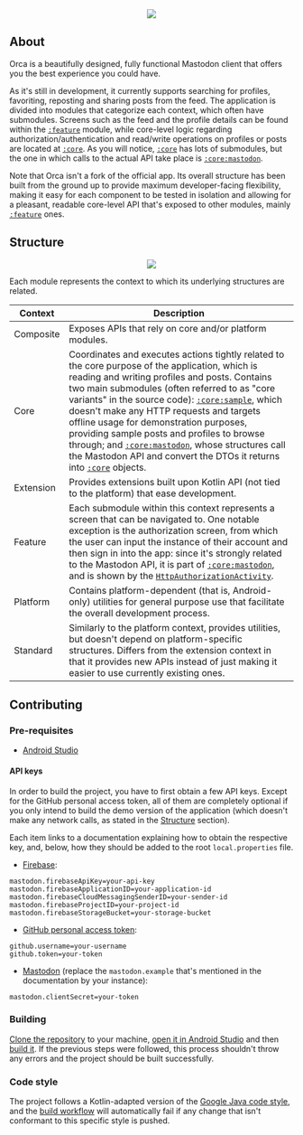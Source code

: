 <div align="center">
    <img src="https://github.com/the-orca-app/android/assets/38408390/adfd2748-5ca3-482a-9a65-650cdea4f8bb" />
</div>

## About

Orca is a beautifully designed, fully functional Mastodon client that offers you the best experience you could have.

As it's still in development, it currently supports searching for profiles, favoriting, reposting and sharing posts from the feed. The application is divided into modules that categorize each context, which often have submodules. Screens such as the feed and the profile details can be found within the [`:feature`](https://github.com/jeanbarrossilva/Orca/tree/main/feature) module, while core-level logic regarding authorization/authentication and read/write operations on profiles or posts are located at [`:core`](https://github.com/jeanbarrossilva/Orca/tree/main/core). As you will notice, [`:core`](https://github.com/jeanbarrossilva/Orca/tree/main/core) has lots of submodules, but the one in which calls to the actual API take place is [`:core:mastodon`](https://github.com/jeanbarrossilva/Orca/tree/main/core/mastodon).

Note that Orca isn't a fork of the official app. Its overall structure has been built from the ground up to provide maximum developer-facing flexibility, making it easy for each component to be tested in isolation and allowing for a pleasant, readable core-level API that's exposed to other modules, mainly [`:feature`](https://github.com/jeanbarrossilva/Orca/tree/main/feature) ones.

## Structure

<div align="center">
    <img src="https://github.com/user-attachments/assets/9b7e42a3-baca-44e2-b5bd-7da2e135d7f4" />
</div>

Each module represents the context to which its underlying structures are related.

| Context | Description
----------|------------
Composite | Exposes APIs that rely on core and/or platform modules.
Core      | Coordinates and executes actions tightly related to the core purpose of the application, which is reading and writing profiles and posts. Contains two main submodules (often referred to as "core variants" in the source code): [`:core:sample`](https://github.com/jeanbarrossilva/Orca/tree/main/core/sample), which doesn't make any HTTP requests and targets offline usage for demonstration purposes, providing sample posts and profiles to browse through; and [`:core:mastodon`](https://github.com/jeanbarrossilva/Orca/tree/main/core/mastodon), whose structures call the Mastodon API and convert the DTOs it returns into [`:core`](https://github.com/jeanbarrossilva/Orca/tree/main/core) objects.
Extension | Provides extensions built upon Kotlin API (not tied to the platform) that ease development.
Feature   | Each submodule within this context represents a screen that can be navigated to. One notable exception is the authorization screen, from which the user can input the instance of their account and then sign in into the app: since it's strongly related to the Mastodon API, it is part of [`:core:mastodon`](https://github.com/jeanbarrossilva/Orca/tree/main/core/mastodon), and is shown by the [`HttpAuthorizationActivity`](https://github.com/jeanbarrossilva/Orca/blob/main/core/mastodon/src/main/java/com/jeanbarrossilva/orca/core/http/auth/authorization/HttpAuthorizationActivity.kt).
Platform  | Contains platform-dependent (that is, Android-only) utilities for general purpose use that facilitate the overall development process.
Standard  | Similarly to the platform context, provides utilities, but doesn't depend on platform-specific structures. Differs from the extension context in that it provides new APIs instead of just making it easier to use currently existing ones.

## Contributing

### Pre-requisites

- [Android Studio](https://developer.android.com/studio)

#### API keys

In order to build the project, you have to first obtain a few API keys. Except for the GitHub personal access token, all of them are completely optional if you only intend to build the demo version of the application (which doesn't make any network calls, as stated in the [Structure](https://github.com/jeanbarrossilva/Orca#structure) section).

Each item links to a documentation explaining how to obtain the respective key, and, below, how they should be added to the root `local.properties` file.

- [Firebase](https://firebase.google.com/docs/android/setup):

```properties
mastodon.firebaseApiKey=your-api-key
mastodon.firebaseApplicationID=your-application-id
mastodon.firebaseCloudMessagingSenderID=your-sender-id
mastodon.firebaseProjectID=your-project-id
mastodon.firebaseStorageBucket=your-storage-bucket
```

- [GitHub personal access token](https://docs.github.com/en/authentication/keeping-your-account-and-data-secure/managing-your-personal-access-tokens#creating-a-personal-access-token-classic):

```properties
github.username=your-username
github.token=your-token
```

- [Mastodon](https://docs.joinmastodon.org/client/token) (replace the `mastodon.example` that's mentioned in the documentation by your instance):
```properties
mastodon.clientSecret=your-token
```

### Building

[Clone the repository](https://docs.github.com/en/repositories/creating-and-managing-repositories/cloning-a-repository) to your machine, [open it in Android Studio](https://www.jetbrains.com/help/idea/import-project-or-module-wizard.html#open-project) and then [build it](https://www.jetbrains.com/help/idea/compiling-applications.html#compile_module). If the previous steps were followed, this process shouldn't throw any errors and the project should be built successfully.

### Code style

The project follows a Kotlin-adapted version of the [Google Java code style](https://google.github.io/styleguide/javaguide.html), and the [build workflow](https://github.com/jeanbarrossilva/Orca/actions/workflows/build.yml) will automatically fail if any change that isn't conformant to this specific style is pushed.
